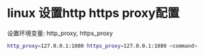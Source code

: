 # linux 设置http https proxy配置

设置环境变量: http_proxy, https_proxy

```bash
http_proxy=127.0.0.1:1080 https_proxy=127.0.0.1:1080 <command>
```
